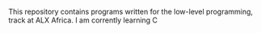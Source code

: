 This repository contains programs written for the low-level programming, track at ALX Africa. I am corrently learning C
